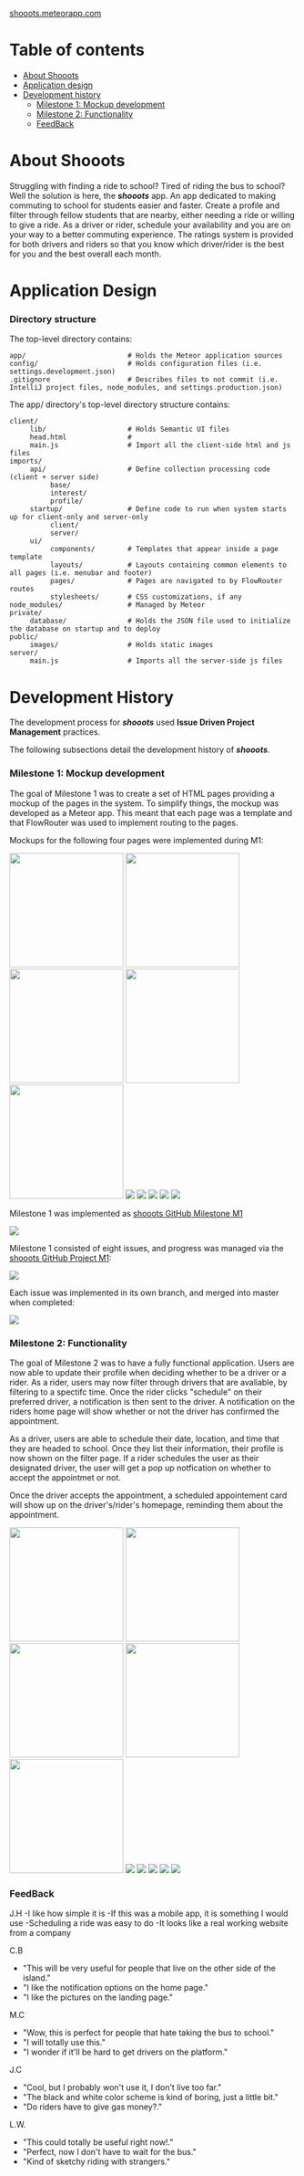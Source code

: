 [shooots.meteorapp.com](https://shooots.meteorapp.com)
# Table of contents

* [About Shooots](#about-shooots)
* [Application design](#application-design)
* [Development history](#development-history)
  * [Milestone 1: Mockup development](#milestone-1-mockup-development)
  * [Milestone 2: Functionality](#milestone-2-functionality)
  * [FeedBack](#FeedBack)


  

# About Shooots 

Struggling with finding a ride to school? Tired of riding the bus to school? Well the solution is here, the **_shooots_** app. An app dedicated to making commuting to school for students easier and faster. Create a profile and filter through fellow students that are nearby, either needing a ride or willing to give a ride. As a driver or rider, schedule your availability and you are on your way to a better commuting experience. The ratings system is provided for both drivers and riders so that you know which driver/rider is the best for you and the best overall each month.

# Application Design

### Directory structure

The top-level directory contains:
```
app/                         # Holds the Meteor application sources
config/                      # Holds configuration files (i.e. settings.development.json)
.gitignore                   # Describes files to not commit (i.e. IntelliJ project files, node_modules, and settings.production.json)
```

The app/ directory's top-level directory structure contains:
```
client/
     lib/                    # Holds Semantic UI files
     head.html               # 
     main.js                 # Import all the client-side html and js files
imports/
     api/                    # Define collection processing code (client + server side)
          base/
          interest/
          profile/
     startup/                # Define code to run when system starts up for client-only and server-only
          client/
          server/
     ui/
          components/        # Templates that appear inside a page template
          layouts/           # Layouts containing common elements to all pages (i.e. menubar and footer)
          pages/             # Pages are navigated to by FlowRouter routes
          stylesheets/       # CSS customizations, if any
node_modules/                # Managed by Meteor
private/
     database/               # Holds the JSON file used to initialize the database on startup and to deploy
public/
     images/                 # Holds static images
server/
     main.js                 # Imports all the server-side js files
```

# Development History

The development process for **_shooots_** used **Issue Driven Project Management** practices.

The following subsections detail the development history of **_shooots_**.

### Milestone 1: Mockup development

The goal of Milestone 1 was to create a set of HTML pages providing a mockup of the pages in the system. To simplify things, the mockup was developed as a Meteor app. This meant that each page was a template and that FlowRouter was used to implement routing to the pages. 

Mockups for the following four pages were implemented during M1:

<img width="200px" src="images/landing-page(1).png"/> 
<img width="200px" src="images/landing-page(2).png"/>
<img width="200px" src="images/landing-page(3).png"/>
<img width="200px" src="images/landing-page(4).png"/>
<img width="200px" src="images/landing-page(5).png"/>

<img src="images/Home-page.png"/>

<img src="images/update-profile-m1.png"/>

<img src="images/filter-page.JPG"/>

<img src="images/schedule-page.png"/>

<img src="images/rating-page.JPG"/>


Milestone 1 was implemented as [shooots GitHub Milestone M1](https://github.com/shooots/shooots/milestone/1)

![](images/m1-milestone.png)

Milestone 1 consisted of eight issues, and progress was managed via the [shooots GitHub Project M1](https://github.com/shooots/shooots/projects/1):

![](images/m1-project.png)

Each issue was implemented in its own branch, and merged into master when completed:

![](images/m1-branch-graph.png)

### Milestone 2: Functionality

The goal of Milestone 2 was to have a fully functional application. Users are now able to update their profile when deciding whether to be a driver or a rider. As a rider, users may now filter through drivers that are avaliable, by filtering to a  spectifc time. Once the rider clicks "schedule" on their preferred driver, a notification is then sent to the driver. A notification on the riders home page will show whether or not the driver has confirmed the appointment.  

As a driver, users are able to schedule their date, location, and time that they are headed to school. Once they list their information, their profile is now shown on the filter page. If a rider schedules the user as their designated driver, the user will get a pop up notfication on whether to accept the appointmet or not.

 Once the driver accepts the appointment, a scheduled appointement card will show up on the driver's/rider's homepage, reminding them about the appointment. 



<img width="200px" src="images/landing-page(1)-m2.png"/> 
<img width="200px" src="images/landing-page(2)-m2.png"/>
<img width="200px" src="images/landing-page(3)-m2.png"/>
<img width="200px" src="images/landing-page(4)-m2.png"/>
<img width="200px" src="images/landing-page(5)-m2.png"/>

<img src="images/"/>

<img src="images/"/>

<img src="images/"/>

<img src="images/"/>

<img src="images/"/>


### FeedBack

J.H
-I like how simple it is
-If this was a mobile app, it is something I would use
-Scheduling a ride was easy to do
-It looks like a real working website from a company
 
C.B
 - "This will be very useful for people that live on the other side of the island."
 - "I like the notification options on the home page."
 - "I like the pictures on the landing page."
 
M.C
 - "Wow, this is perfect for people that hate taking the bus to school."
 - "I will totally use this."
 - "I wonder if it'll be hard to get drivers on the platform."
 
J.C
 - "Cool, but I probably won't use it, I don't live too far."
 - "The black and white color scheme is kind of boring, just a little bit."
 - "Do riders have to give gas money?."
 
L.W.
 - "This could totally be useful right now!."
 - "Perfect, now I don't have to wait for the bus."
 - "Kind of sketchy riding with strangers."
